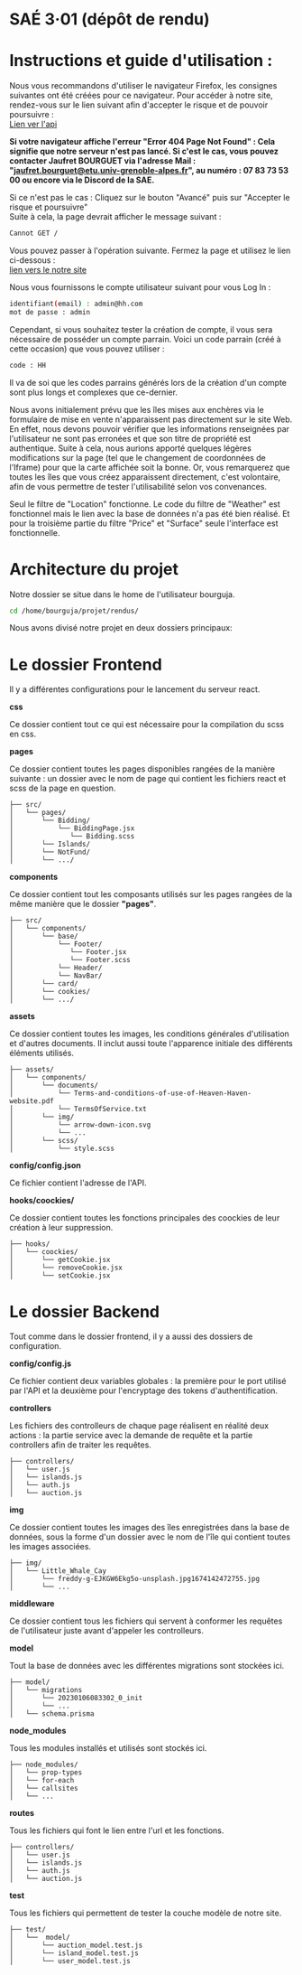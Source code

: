 # SAÉ 3·01 (dépôt de rendu)

# Instructions et guide d'utilisation :

Nous vous recommandons d'utiliser le navigateur Firefox, les consignes suivantes ont été créées pour ce navigateur.
Pour accéder à notre site, rendez-vous sur le lien suivant afin d'accepter le risque et de pouvoir poursuivre :<br>
[Lien ver l'api](https://192.168.14.210:3000)<br>

**Si votre navigateur affiche l'erreur "Error 404 Page Not Found" :
Cela signifie que notre serveur n'est pas lancé. Si c'est le cas, vous pouvez contacter Jaufret BOURGUET via l'adresse Mail : 
"jaufret.bourguet@etu.univ-grenoble-alpes.fr", au numéro : 07 83 73 53 00 ou encore via le Discord de la SAE.**

Si ce n'est pas le cas : 
Cliquez sur le bouton "Avancé" puis sur "Accepter le risque et poursuivre" <br>
Suite à cela, la page devrait afficher le message suivant : 
```bash
Cannot GET /
```
Vous pouvez passer à l'opération suivante. 
Fermez la page et utilisez le lien ci-dessous : <br>
[lien vers le notre site](https://192.168.14.210)

Nous vous fournissons le compte utilisateur suivant pour vous Log In : 
```bash
identifiant(email) : admin@hh.com
mot de passe : admin
```

Cependant, si vous souhaitez tester la création de compte, il vous sera nécessaire de posséder un compte parrain.
Voici un code parrain (créé à cette occasion) que vous pouvez utiliser :
```bash
code : HH
``` 
Il va de soi que les codes parrains générés lors de la création d'un compte sont plus longs et complexes que ce-dernier.

Nous avons initialement prévu que les îles mises aux enchères via le formulaire de mise en vente n'apparaissent pas directement 
sur le site Web. 
En effet, nous devons pouvoir vérifier que les informations renseignées par l'utilisateur ne sont pas erronées et que son titre de propriété 
est authentique. Suite à cela, nous aurions apporté quelques légères modifications sur la page (tel que le changement de coordonnées de l'Iframe)
pour que la carte affichée soit la bonne. 
Or, vous remarquerez que toutes les îles que vous créez apparaissent directement, c'est volontaire, afin de vous permettre de tester l'utilisabilité selon vos convenances.

Seul le filtre de "Location" fonctionne. Le code du filtre de "Weather" est fonctionnel mais le lien avec la base de données n'a pas été bien réalisé. Et pour la troisième partie du filtre "Price" et "Surface" seule l'interface est fonctionnelle.



# Architecture du projet
Notre dossier se situe dans le home de l'utilisateur bourguja.

```bash
cd /home/bourguja/projet/rendus/
```

Nous avons divisé notre projet en deux dossiers principaux:

# Le dossier Frontend

Il y a différentes configurations pour le lancement du serveur react.

**css**

Ce dossier contient tout ce qui est nécessaire pour la compilation du scss en css.

**pages**

Ce dossier contient toutes les pages disponibles rangées de la manière suivante : un dossier avec le nom de page qui contient les fichiers react et scss de la page en question.

```console
├── src/
│   └── pages/
│       └── Bidding/
│           └── BiddingPage.jsx
│              └── Bidding.scss
│       └── Islands/ 
│       └── NotFund/ 
│       └── .../ 

```

**components**

Ce dossier contient tout les composants utilisés sur les pages rangées de la même manière que le dossier **"pages"**.

```console
├── src/
│   └── components/
│       └── base/
│           └── Footer/
│              └── Footer.jsx 
│              └── Footer.scss
│           └── Header/
│           └── NavBar/
│       └── card/ 
│       └── cookies/ 
│       └── .../ 

```

**assets**

Ce dossier contient toutes les images, les conditions générales d'utilisation et d'autres documents. Il inclut aussi toute l'apparence initiale des différents éléments utilisés.

```console
├── assets/
│   └── components/
│       └── documents/
│           └── Terms-and-conditions-of-use-of-Heaven-Haven-website.pdf
│           └── TermsOfService.txt
│       └── img/ 
│           └── arrow-down-icon.svg
│           └── ...
│       └── scss/ 
│           └── style.scss

```

**config/config.json**

Ce fichier contient l'adresse de l'API.

**hooks/coockies/**

Ce dossier contient toutes les fonctions principales des coockies de leur création à leur suppression.

```console
├── hooks/
│   └── coockies/
│       └── getCookie.jsx
│       └── removeCookie.jsx
│       └── setCookie.jsx
```

# Le dossier Backend

Tout comme dans le dossier frontend, il y a aussi des dossiers de configuration.

**config/config.js**

Ce fichier contient deux variables globales : la première pour le port utilisé par l'API et la deuxième pour l'encryptage des tokens d'authentification.

**controllers**

Les fichiers des controlleurs de chaque page réalisent en réalité deux actions : la partie service avec la demande de requête et la partie controllers afin de traiter les requêtes. 

```console
├── controllers/
│   └── user.js
│   └── islands.js
│   └── auth.js
│   └── auction.js
```

**img**

Ce dossier contient toutes les images des îles enregistrées dans la base de données, sous la forme d'un dossier avec le nom de l'île qui contient toutes les images associées.

```console
├── img/
│   └── Little_Whale_Cay
│       └── freddy-g-EJKGW6Ekg5o-unsplash.jpg1674142472755.jpg
│       └── ...
```

**middleware**

Ce dossier contient tous les fichiers qui servent à conformer les requêtes de l'utilisateur juste avant d'appeler les controlleurs.

**model**

Tout la base de données avec les différentes migrations sont stockées ici.


```console
├── model/
│   └── migrations
│       └── 20230106083302_0_init
│       └── ...
│   └── schema.prisma
```

**node_modules**

Tous les modules installés et utilisés sont stockés ici.


```console
├── node_modules/
│   └── prop-types
│   └── for-each
│   └── callsites
│   └── ...
```

**routes**

Tous les fichiers qui font le lien entre l'url et les fonctions.

```console
├── controllers/
│   └── user.js
│   └── islands.js
│   └── auth.js
│   └── auction.js
```

**test**

Tous les fichiers qui permettent de tester la couche modèle de notre site.

```console
├── test/
│   └──  model/
│       └── auction_model.test.js
│       └── island_model.test.js
│       └── user_model.test.js
```

























